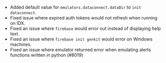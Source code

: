 - Added default value for `emulators.dataconnect.dataDir` to `init dataconnect`.
- Fixed issue where expired auth tokens would not refresh when running on IDX.
- Fixed an issue where `firebase` would error out instead of displaying help text.
- Fixed an issue where `firebase init genkit` would error on Windows machines.
- Fixed an issue where emulator returned error when emulating alerts functions written in python (#8019)
